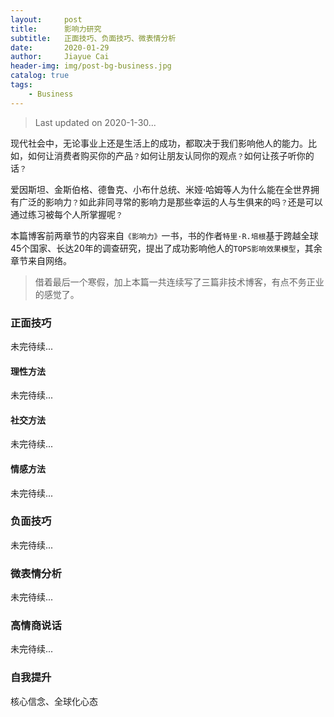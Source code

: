 ```yaml
---
layout:     post
title:      影响力研究
subtitle:   正面技巧、负面技巧、微表情分析
date:       2020-01-29
author:     Jiayue Cai
header-img: img/post-bg-business.jpg
catalog: true
tags:
    - Business
---
```


> Last updated on 2020-1-30... 

现代社会中，无论事业上还是生活上的成功，都取决于我们影响他人的能力。比如，如何让消费者购买你的产品`？`如何让朋友认同你的观点`？`如何让孩子听你的话`？`

爱因斯坦、金斯伯格、德鲁克、小布什总统、米娅·哈姆等人为什么能在全世界拥有广泛的影响力`？`如此非同寻常的影响力是那些幸运的人与生俱来的吗`？`还是可以通过练习被每个人所掌握呢`？`

本篇博客前两章节的内容来自`《影响力》`一书，书的作者`特里·R.培根`基于跨越全球45个国家、长达20年的调查研究，提出了成功影响他人的`TOPS影响效果模型`，其余章节来自网络。

> 借着最后一个寒假，加上本篇一共连续写了三篇非技术博客，有点不务正业的感觉了。

### 正面技巧

未完待续...

#### 理性方法

未完待续...

#### 社交方法

未完待续...

#### 情感方法

未完待续...

### 负面技巧

未完待续...

### 微表情分析

未完待续...

### 高情商说话

未完待续...

### 自我提升

核心信念、全球化心态

